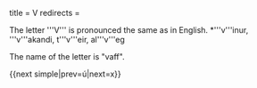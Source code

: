 title = V
redirects =
>>>>

The letter '''V''' is pronounced the same as in English.
*'''v'''inur, '''v'''akandi, t'''v'''eir, al'''v'''eg

The name of the letter is "vaff".

{{next simple|prev=ú|next=x}}